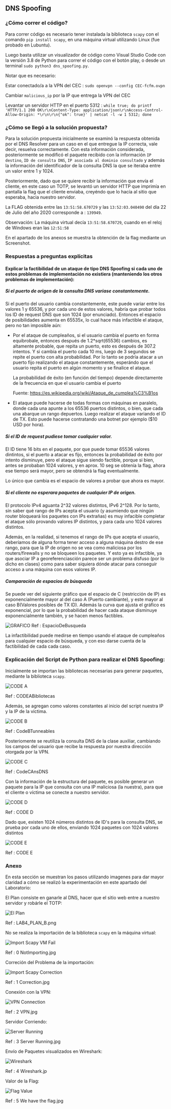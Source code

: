 ## DNS Spoofing

### ¿Cómo correr el código?

Para correr código es necesario tener instalada la biblioteca `scapy` con el comando `pip install scapy`, en una máquina virtual utilizando Linux (fue probado en Lubuntu).

Luego basta utilizar un visualizador de código como Visual Studio Code con la versión 3.8 de Python para correr el código con el botón play, o desde un terminal `sudo python3 dns_spoofing.py`.

Notar que es necesario:

Estar conectado/a a la VPN del CEC : `sudo openvpn --config CEC-fcfm.ovpn`

Cambiar `malicious_ip` por la IP que entrega la VPN del CEC

Levantar un servidor HTTP en el puerto 5312 : `while true; do printf 'HTTP/1.1 200 OK\r\nContent-Type: application/json\r\nAccess-Control-Allow-Origin: *\r\n\r\n{"ok": true}' | netcat -l -w 1 5312; done`

### ¿Cómo se llegó a la solución propuesta?

Para la solución propuesta inicialmente se examinó la respuesta obtenida por el DNS Resolver para un caso en el que entregue la IP correcta, vale decir, resuelva correctamente. Con esta información considerada, posteriormente se modificó el paquete recibido con la información `IP destino`, `ID de consulta DNS`, `IP asociada al dominio consultado` y además la información del identificador de la consulta DNS la que se iteraba entre un valor entre 1 y 1024.

Posteriormente, dado que se quiere recibir la información que envía el cliente, en este caso un TOTP, se levantó un servidor HTTP que imprimía en pantalla la flag que el cliente enviaba, creyéndo que lo hacía al sitio que esperaba, hacia nuestro servidor.

La FLAG obtenida entre las `13:51:58.670729` y las `13:52:03.040490` del día 22 de Julio del año 2020 corresponde a :  `139949`.

Observación: La máquina virtual decía `13:51:58.670729`, cuando en el reloj de Windows eran las `12:51:58`

En el apartado de los anexos se muestra la obtención de la flag mediante un Screenshot.

### Respuestas a preguntas explícitas

#### Explicar la factibilidad de un ataque de tipo DNS Spoofing si cada uno de estos problemas de implementación no existiera (manteniendo los otros problemas de implementación):

##### Si el puerto de origen de la consulta DNS variase constantemente.
Si el puerto del usuario cambia constantemente, este puede variar entre los valores 1 y 65536, y por cada uno de estos valores, habría que probar todos los ID de request DNS que son 1024 (por enunciado). Entonces el espacio de posibilidades aumenta en 65535x, lo cual hace más infactible el ataque, pero no tan imposible aún:

- Por el ataque de cumpleaños, si el usuario cambia el puerto en forma equibrobale, entonces después de 1.2*sqrt(65536) cambios, es altamente probable, que repita un puerto, esto es después de 307.2 intentos. Y si cambia el puerto cada 10 ms, luego de 3 segundos se repite el puerto con alta probabilidad. Por lo tanto se podría atacar a un puerto fijo realizando el ataque constantemente, esperándo que el usuario repita el puerto en algún momento y se finalice el ataque.

  La probabilidad de éxito (en función del tiempo) depende directamente de la frecuencia en que el usuario cambia el puerto

  Fuente: https://es.wikipedia.org/wiki/Ataque_de_cumplea%C3%B1os

- El ataque puede hacerse de todas formas con máquinas en paralelo, donde cada una apunte a los 65536 puertos distintos, o bien, que cada una abarque un rango depuertos. Luego realizar el ataque variando el ID de TX. Esto puede hacerse contratando una botnet por ejemplo ($10 USD por hora).


##### Si el ID de request pudiese tomar cualquier valor.
El ID tiene 16 bits en el paquete, por que puede tomar 65536 valores dintintos, si el puerto a atacar es fijo, entonces la probabilidad de éxito por intento disminuye, pero el ataque sigue siendo factible, porque si bien, antes se probaban 1024 valores, y en aprox. 10 seg se obtenía la flag, ahora ese tiempo será mayor, pero se obtendrá la flag eventualmente.

Lo único que cambia es el espacio de valores a probar que ahora es mayor.


##### Si el cliente no esperara paquetes de cualquier IP de origen.
El protocolo IPv4 aguanta 2^32 valores distintos, IPv6 2^128. Por lo tanto, sin saber qué rango de IPs acepta el usuario (y asumiendo que ningún router bloqueará los paquetes con IPs extrañas) es muy infacible completar el ataque sólo provando valores IP distintos, y para cada uno 1024 valores distintos.

Además, en la realidad, si tenemos el rango de IPs que acepta el usuario, deberíamos de alguna forma tener acceso a alguna máquina destro de ese rango, para que la IP de origen no se vea como maliciosa por los routers/firewalls y no se bloqueen los paquetes. Y esto ya es infactible, ya que asociar IP a georeferenciasción parece ser un problema disfuso (por lo dicho en clases) como para saber siquiera dónde atacar para conseguir acceso a una máquina con esos valores IP.

##### Comparación de espacios de búsqueda

Se puede ver del siguiente gráfico que el espacio de C (restricción de IP) es exponencialmente mayor al del caso A (Puerto cambiante), y este mayor al caso B(Valores posibles de TX ID). Además la curva que ajusta el gráfico es exponencial, por lo que la probabilidad de hacer cada ataque disminuye exponencialmente también, y se hacen menos factibles.

![GRAFICO](http://anakena.dcc.uchile.cl/~patorres/Laboratorio4Seguridad/EspacioDeBusqueda.png)
Ref : EspacioDeBusqueda

La infactibilidad puede medirse en tiempo usando el ataque de cumpleaños para cualquier espacio de búsqueda, y con eso darse cuenta de la factibilidad de cada cada caso.

### Explicación del Script de Python para realizar el DNS Spoofing:

Inicialmente se importan las bibliotecas necesarias para generar paquetes, mediante la biblioteca `scapy`.

![CODE A](http://anakena.dcc.uchile.cl/~patorres/Laboratorio4Seguridad/CodeABibliotecas.jpg)

Ref : CODEABibliotecas

Además, se agregan como valores constantes al inicio del script nuestra IP y la IP de la víctima.

![CODE B](http://anakena.dcc.uchile.cl/~patorres/Laboratorio4Seguridad/CodeBTunneables.jpg)

Ref : CodeBTunneables

Posteriomente se reutiliza la consulta DNS de la clase auxiliar, cambiando los campos del usuario que recibe la respuesta por nuestra dirección otorgada por la VPN.

![CODE C](http://anakena.dcc.uchile.cl/~patorres/Laboratorio4Seguridad/CodeCAnsDNS.jpg)

Ref : CodeCAnsDNS

Con la información de la estructura del paquete, es posible generar un paquete para la IP que consulta con una IP maliciosa (la nuestra), para que el cliente o víctima se conecte a nuestro servidor.

![CODE D](http://anakena.dcc.uchile.cl/~patorres/Laboratorio4Seguridad/CodeDpktgen.jpg)

Ref : CODE D

Dado que, existen 1024 números distintos de ID's para la consulta DNS, se prueba por cada uno de ellos, enviando 1024 paquetes con 1024 valores distintos

![CODE E](http://anakena.dcc.uchile.cl/~patorres/Laboratorio4Seguridad/CodeEEnviar.jpg)

Ref : CODE E

### Anexo

En esta sección se muestran los pasos utilizando imagenes para dar mayor claridad a cómo se realizó la experimentación en este apartado del Laboratorio:

El Plan consiste en ganarle al DNS, hacer que el sitio web entre a nuestro servidor y robárle el TOTP:

![El Plan](http://anakena.dcc.uchile.cl/~patorres/Laboratorio4Seguridad/LAB4_PLAN_B.png)

Ref : LAB4_PLAN_B.png

No se realiza la importación de la biblioteca `scapy` en la máquina virtual:

![Import Scapy VM Fail](http://anakena.dcc.uchile.cl/~patorres/Laboratorio4Seguridad/0%20NotImporting.jpg)

Ref : 0 NotImporting.jpg

Correción del Problema de la importación:

![Import Scapy Correction](http://anakena.dcc.uchile.cl/~patorres/Laboratorio4Seguridad/1%20Correction.jpg)

Ref : 1 Correction.jpg

Conexión con la VPN:

![VPN Connection](http://anakena.dcc.uchile.cl/~patorres/Laboratorio4Seguridad/2%20VPN.jpg)

Ref : 2 VPN.jpg

Servidor Corriendo:

![Server Running](http://anakena.dcc.uchile.cl/~patorres/Laboratorio4Seguridad/3%20Server%20Running.jpg)

Ref : 3 Server Running.jpg

Envío de Paquetes visualizados en Wireshark:

![Wireshark](http://anakena.dcc.uchile.cl/~patorres/Laboratorio4Seguridad/4%20Wireshark.png)

Ref : 4 Wireshark.jp

Valor de la Flag:

![Flag Value](http://anakena.dcc.uchile.cl/~patorres/Laboratorio4Seguridad/5%20We%20have%20the%20flag.jpg)

Ref : 5 We have the flag.jpg
